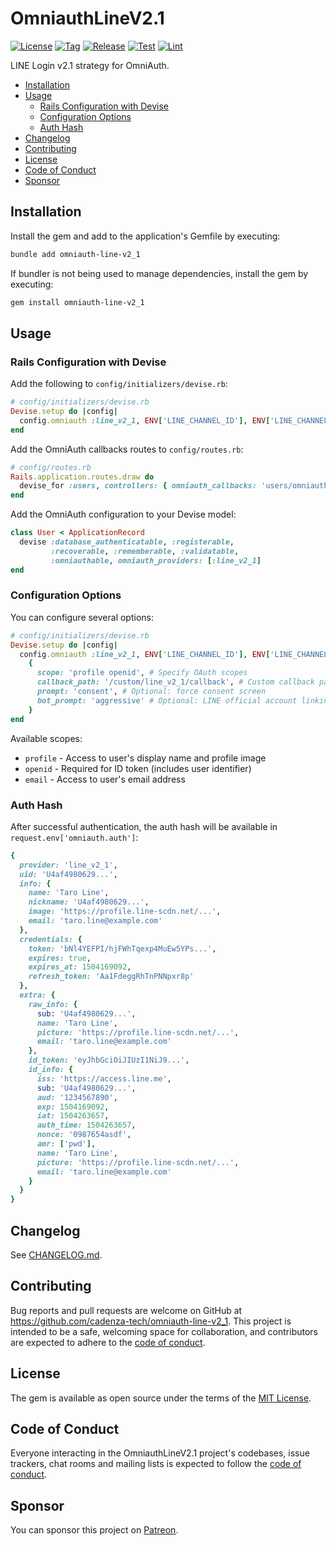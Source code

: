 # OmniauthLineV2.1

[![License](https://img.shields.io/github/license/cadenza-tech/omniauth-line-v2_1?label=License&labelColor=343B42&color=blue)](https://github.com/cadenza-tech/omniauth-line-v2_1/blob/main/LICENSE.txt) [![Tag](https://img.shields.io/github/tag/cadenza-tech/omniauth-line-v2_1?label=Tag&logo=github&labelColor=343B42&color=2EBC4F)](https://github.com/cadenza-tech/omniauth-line-v2_1/blob/main/CHANGELOG.md) [![Release](https://github.com/cadenza-tech/omniauth-line-v2_1/actions/workflows/release.yml/badge.svg)](https://github.com/cadenza-tech/omniauth-line-v2_1/actions?query=workflow%3Arelease) [![Test](https://github.com/cadenza-tech/omniauth-line-v2_1/actions/workflows/test.yml/badge.svg)](https://github.com/cadenza-tech/omniauth-line-v2_1/actions?query=workflow%3Atest) [![Lint](https://github.com/cadenza-tech/omniauth-line-v2_1/actions/workflows/lint.yml/badge.svg)](https://github.com/cadenza-tech/omniauth-line-v2_1/actions?query=workflow%3Alint)

LINE Login v2.1 strategy for OmniAuth.

- [Installation](#installation)
- [Usage](#usage)
  - [Rails Configuration with Devise](#rails-configuration-with-devise)
  - [Configuration Options](#configuration-options)
  - [Auth Hash](#auth-hash)
- [Changelog](#changelog)
- [Contributing](#contributing)
- [License](#license)
- [Code of Conduct](#code-of-conduct)
- [Sponsor](#sponsor)

## Installation

Install the gem and add to the application's Gemfile by executing:

```bash
bundle add omniauth-line-v2_1
```

If bundler is not being used to manage dependencies, install the gem by executing:

```bash
gem install omniauth-line-v2_1
```

## Usage

### Rails Configuration with Devise

Add the following to `config/initializers/devise.rb`:

```ruby
# config/initializers/devise.rb
Devise.setup do |config|
  config.omniauth :line_v2_1, ENV['LINE_CHANNEL_ID'], ENV['LINE_CHANNEL_SECRET']
end
```

Add the OmniAuth callbacks routes to `config/routes.rb`:

```ruby
# config/routes.rb
Rails.application.routes.draw do
  devise_for :users, controllers: { omniauth_callbacks: 'users/omniauth_callbacks' }
end
```

Add the OmniAuth configuration to your Devise model:

```ruby
class User < ApplicationRecord
  devise :database_authenticatable, :registerable,
         :recoverable, :rememberable, :validatable,
         :omniauthable, omniauth_providers: [:line_v2_1]
end
```

### Configuration Options

You can configure several options:

```ruby
# config/initializers/devise.rb
Devise.setup do |config|
  config.omniauth :line_v2_1, ENV['LINE_CHANNEL_ID'], ENV['LINE_CHANNEL_SECRET'],
    {
      scope: 'profile openid', # Specify OAuth scopes
      callback_path: '/custom/line_v2_1/callback', # Custom callback path
      prompt: 'consent', # Optional: force consent screen
      bot_prompt: 'aggressive' # Optional: LINE official account linking
    }
end
```

Available scopes:

- `profile` - Access to user's display name and profile image
- `openid` - Required for ID token (includes user identifier)
- `email` - Access to user's email address

### Auth Hash

After successful authentication, the auth hash will be available in `request.env['omniauth.auth']`:

```ruby
{
  provider: 'line_v2_1',
  uid: 'U4af4980629...',
  info: {
    name: 'Taro Line',
    nickname: 'U4af4980629...',
    image: 'https://profile.line-scdn.net/...',
    email: 'taro.line@example.com'
  },
  credentials: {
    token: 'bNl4YEFPI/hjFWhTqexp4MuEw5YPs...',
    expires: true,
    expires_at: 1504169092,
    refresh_token: 'Aa1FdeggRhTnPNNpxr8p'
  },
  extra: {
    raw_info: {
      sub: 'U4af4980629...',
      name: 'Taro Line',
      picture: 'https://profile.line-scdn.net/...',
      email: 'taro.line@example.com'
    },
    id_token: 'eyJhbGciOiJIUzI1NiJ9...',
    id_info: {
      iss: 'https://access.line.me',
      sub: 'U4af4980629...',
      aud: '1234567890',
      exp: 1504169092,
      iat: 1504263657,
      auth_time: 1504263657,
      nonce: '0987654asdf',
      amr: ['pwd'],
      name: 'Taro Line',
      picture: 'https://profile.line-scdn.net/...',
      email: 'taro.line@example.com'
    }
  }
}
```

## Changelog

See [CHANGELOG.md](https://github.com/cadenza-tech/omniauth-line-v2_1/blob/main/CHANGELOG.md).

## Contributing

Bug reports and pull requests are welcome on GitHub at https://github.com/cadenza-tech/omniauth-line-v2_1. This project is intended to be a safe, welcoming space for collaboration, and contributors are expected to adhere to the [code of conduct](https://github.com/cadenza-tech/omniauth-line-v2_1/blob/main/CODE_OF_CONDUCT.md).

## License

The gem is available as open source under the terms of the [MIT License](https://github.com/cadenza-tech/omniauth-line-v2_1/blob/main/LICENSE.txt).

## Code of Conduct

Everyone interacting in the OmniauthLineV2.1 project's codebases, issue trackers, chat rooms and mailing lists is expected to follow the [code of conduct](https://github.com/cadenza-tech/omniauth-line-v2_1/blob/main/CODE_OF_CONDUCT.md).

## Sponsor

You can sponsor this project on [Patreon](https://patreon.com/CadenzaTech).

